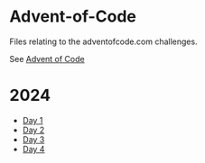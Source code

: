 # Advent-of-Code
Files relating to the adventofcode.com challenges.

See [Advent of Code](https://adventofcode.com/ "Advent of Code")

# 2024
- [Day 1](2024%20Advent%20of%20Code/1)
- [Day 2](2024%20Advent%20of%20Code/2)
- [Day 3](2024%20Advent%20of%20Code/3)
- [Day 4](2024%20Advent%20of%20Code/4)
